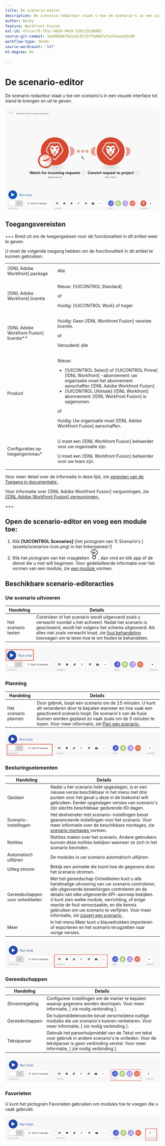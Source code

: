 ```yaml
---
title: De scenario-editor
description: De scenario redacteur staat u toe om scenario's in een visuele interface tot stand te brengen en uit te geven.
author: Becky
feature: Workfront Fusion
exl-id: 47ccecf0-751c-4026-96a9-329c33cb6801
source-git-commit: 3aa896867bd143c67157fb886fafa37eaee2bc00
workflow-type: tm+mt
source-wordcount: '547'
ht-degree: 0%

---
```


# De scenario-editor

De scenario redacteur staat u toe om scenario&#39;s in een visuele interface tot stand te brengen en uit te geven.

![ redacteur Scenario ](assets/scenario-editor.jpg)

## Toegangsvereisten

+++ Breid uit om de toegangseisen voor de functionaliteit in dit artikel weer te geven.

U moet de volgende toegang hebben om de functionaliteit in dit artikel te kunnen gebruiken:

<table style="table-layout:auto">
 <col> 
 <col> 
 <tbody> 
  <tr> 
   <td role="rowheader">[!DNL Adobe Workfront] package</td> 
   <td> <p>Alle</p> </td> 
  </tr> 
  <tr data-mc-conditions=""> 
   <td role="rowheader">[!DNL Adobe Workfront] licentie</td> 
   <td> <p>Nieuw: [!UICONTROL Standard]</p><p>of</p><p>Huidig: [!UICONTROL Work] of hoger</p> </td> 
  </tr> 
  <tr> 
   <td role="rowheader">[!DNL Adobe Workfront Fusion] licentie**</td> 
   <td>
   <p>Huidig: Geen [!DNL Workfront Fusion] vereiste licentie.</p>
   <p>of</p>
   <p>Verouderd: alle </p>
   </td> 
  </tr> 
  <tr> 
   <td role="rowheader">Product</td> 
   <td>
   <p>Nieuw:</p> <ul><li>[!UICONTROL Select] of [!UICONTROL Prime] [!DNL Workfront] -abonnement: uw organisatie moet het abonnement aanschaffen [!DNL Adobe Workfront Fusion] .</li><li>[!UICONTROL Ultimate] [!DNL Workfront] abonnement: [!DNL Workfront Fusion] is opgenomen.</li></ul>
   <p>of</p>
   <p>Huidig: Uw organisatie moet [!DNL Adobe Workfront Fusion] aanschaffen.</p>
   </td> 
  </tr>
  <tr data-mc-conditions=""> 
   <td role="rowheader">Configuraties op toegangsniveau*</td> 
   <td> 
     <p>U moet een [!DNL Workfront Fusion] beheerder voor uw organisatie zijn.</p>
     <p>U moet een [!DNL Workfront Fusion] beheerder voor uw team zijn.</p>
   </td> 
  </tr> 
   </td> 
  </tr> 
 </tbody> 
</table>

Voor meer detail over de informatie in deze lijst, zie [ vereisten van de Toegang in documentatie ](/help/workfront-fusion/references/licenses-and-roles/access-level-requirements-in-documentation.md).

Voor informatie over [!DNL Adobe Workfront Fusion] vergunningen, zie [[!DNL Adobe Workfront Fusion]  vergunningen ](/help/workfront-fusion/set-up-and-manage-workfront-fusion/licensing-operations-overview/license-automation-vs-integration.md).

+++

## Open de scenario-editor en voeg een module toe:

1. Klik **[!UICONTROL Scenarios]** {het pictogram van 1} Scenario&#39;s ](assets/scenarios-icon.png) in het linkerpaneel.![
1. Klik het pictogram van het vraagteken ![ vraagpictogram ](assets/question-mark-full-size.png), dan vind en klik app of de dienst die u met wilt beginnen. Voor gedetailleerde informatie over het vormen van een module, zie [ een module ](/help/workfront-fusion/create-scenarios/add-modules/configure-a-modules-settings.md) vormen.

## Beschikbare scenario-editoracties

### Uw scenario uitvoeren

| Handeling | Details |
|----------|----------|
| Het scenario testen | Controleer of het scenario wordt uitgevoerd zoals u verwacht voordat u het activeert. Nadat het scenario is geactiveerd, wordt het volgens het schema uitgevoerd. Als alles niet zoals verwacht loopt, zie [ fout behandeling ](/help/workfront-fusion/create-scenarios/config-error-handling/error-handling.md) toevoegen om te leren hoe te om fouten te behandelen. |

![ looppasscenario knoop ](assets/run-your-scenario.png)

### Planning

| Handeling | Details |
|----------|----------|
| Het scenario plannen | Door gebrek, loopt een scenario om de 15 minuten. U kunt dit veranderen door te bepalen wanneer en hoe vaak een geactiveerd scenario loopt. De scenario&#39;s van de fusie kunnen worden gepland zo vaak zoals om de 5 minuten te lopen. Voor meer informatie, zie [ Plan een scenario ](/help/workfront-fusion/create-scenarios/config-scenarios-settings/schedule-a-scenario.md). |

![ het plannen paneel ](assets/scheduling-scenario-editor.png)

### Besturingselementen

| Handeling | Details |
|----------|----------|
| Opslaan | Nadat u het scenario hebt opgeslagen, is er een nieuwe versie beschikbaar in het menu met drie punten voor het geval u deze in de toekomst wilt gebruiken. Eerder opgeslagen versies van scenario&#39;s zijn slechts beschikbaar gedurende 60 dagen. |
| Scenario-instellingen | Het deelvenster met scenario-instellingen bevat geavanceerde instellingen voor het scenario. Voor meer informatie over de beschikbare montages, zie [ scenario montages ](/help/workfront-fusion/create-scenarios/config-scenarios-settings/configure-scenario-settings.md) vormen. |
| Notities | Notities maken over het scenario. Andere gebruikers kunnen deze notities bekijken wanneer ze zich in het scenario bevinden. |
| Automatisch uitlijnen | De modules in uw scenario automatisch uitlijnen. |
| Uitleg stroom | Bekijk een animatie die toont hoe de gegevens door het scenario stromen. |
| Gereedschappen voor ontwikkelen | Met het gereedschap Ontwikkelen kunt u alle handmatige uitvoering van uw scenario controleren, alle uitgevoerde bewerkingen controleren en de details van elke uitgevoerde API-aanroep bekijken. U kunt zien welke module, verrichting, of enige reactie de fout veroorzaakte, en die kennis gebruiken om uw scenario te verfijnen. Voor meer informatie, zie [ zuivert een scenario ](/help/workfront-fusion/manage-scenarios/debug-a-scenario.md). |
| Meer | In het menu Meer kunt u blauwdrukken importeren of exporteren en het scenario terugzetten naar vorige versies. |

![ controles paneel ](assets/controls-editor-scenario.png)

### Gereedschappen

| Handeling | Details |
|----------|----------|
| Stroomregeling | Configureer instellingen om de manier te bepalen waarop gegevens worden doorlopen. Voor meer informatie, [ zie nodig verbinding ]. |
| Gereedschappen | De hulpmiddelensectie bevat verscheidene nuttige modules die uw scenario&#39;s kunnen verbeteren. Voor meer informatie, [ zie nodig verbinding ]. |
| Tekstparser | Gebruik het parserhulpmiddel van de Tekst om tekst voor gebruik in andere scenario&#39;s te ontleden. Voor de tekstparser is geen verbinding vereist. Voor meer informatie, [ zie nodig verbinding ]. |

![ hulpmiddelenpaneel ](assets/tools-scenario-editor.png)

### Favorieten

U kunt het pictogram Favorieten gebruiken om modules toe te voegen die u vaak gebruikt.

![ het paneel van Favorieten ](assets/favorites-scenario-editor.png)
